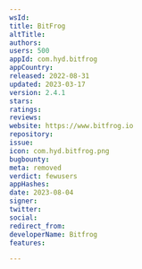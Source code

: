 ```yaml
---
wsId: 
title: BitFrog
altTitle: 
authors: 
users: 500
appId: com.hyd.bitfrog
appCountry: 
released: 2022-08-31
updated: 2023-03-17
version: 2.4.1
stars: 
ratings: 
reviews: 
website: https://www.bitfrog.io
repository: 
issue: 
icon: com.hyd.bitfrog.png
bugbounty: 
meta: removed
verdict: fewusers
appHashes: 
date: 2023-08-04
signer: 
twitter: 
social: 
redirect_from: 
developerName: Bitfrog
features: 

---
```



